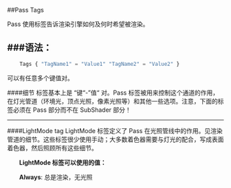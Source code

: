##Pass Tags

Pass 使用标签告诉渲染引擎如何及何时希望被渲染。


###语法：
---
```javascript
    Tags { "TagName1" = "Value1" "TagName2" = "Value2" }
```
可以有任意多个键值对。

####细节
标签基本上是 “键“-”值“ 对。Pass 标签被用来控制这个通道的作用，在灯光管道（环境光，顶点光照，像素光照等）和其他一些选项。注意，下面的标签必须在 Pass 部分而不在 SubShader 部分！

---

####LightMode tag
LightMode 标签定义了 Pass 在光照管线中的作用。见渲染管道的细节。这些标签很少使用手动；大多数着色器需要与灯光的配合，写成表面着色器，然后照顾所有这些细节。

&emsp;&emsp;**LightMode 标签可以使用的值：**

&emsp;&emsp;**Always**: 总是渲染，无光照


